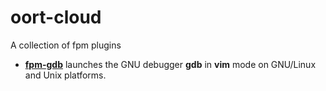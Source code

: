 # oort-cloud

A collection of fpm plugins

+ [**fpm-gdb**](fpm-gdb/README.md) launches the GNU debugger **gdb** in **vim** mode on
  GNU/Linux and Unix platforms.
